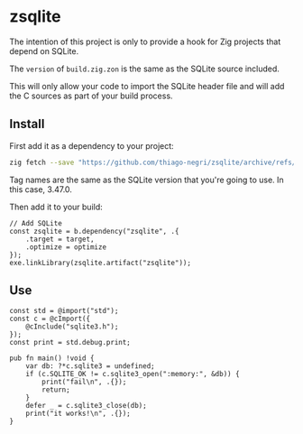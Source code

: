 # zsqlite

The intention of this project is only to provide a hook for Zig projects that depend on SQLite.

The `version` of `build.zig.zon` is the same as the SQLite source included.

This will only allow your code to import the SQLite header file and will add the C sources
as part of your build process.

## Install

First add it as a dependency to your project:

```sh
zig fetch --save "https://github.com/thiago-negri/zsqlite/archive/refs/tags/v3.47.0.tar.gz"
```

Tag names are the same as the SQLite version that you're going to use.  In this case, 3.47.0.

Then add it to your build:

```zig
// Add SQLite
const zsqlite = b.dependency("zsqlite", .{ 
    .target = target,
    .optimize = optimize 
});
exe.linkLibrary(zsqlite.artifact("zsqlite"));
```

## Use

```zig
const std = @import("std");
const c = @cImport({
    @cInclude("sqlite3.h");
});
const print = std.debug.print;

pub fn main() !void {
    var db: ?*c.sqlite3 = undefined;
    if (c.SQLITE_OK != c.sqlite3_open(":memory:", &db)) {
        print("fail\n", .{});
        return;
    }
    defer _ = c.sqlite3_close(db);
    print("it works!\n", .{});
}
```
